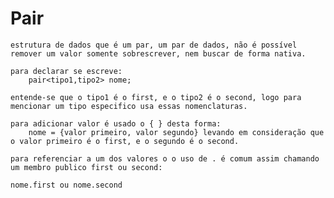 
# Pair

    estrutura de dados que é um par, um par de dados, não é possível remover um valor somente sobrescrever, nem buscar de forma nativa.

    para declarar se escreve:
        pair<tipo1,tipo2> nome;

    entende-se que o tipo1 é o first, e o tipo2 é o second, logo para mencionar um tipo especifico usa essas nomenclaturas.

    para adicionar valor é usado o { } desta forma:
        nome = {valor primeiro, valor segundo} levando em consideração que o valor primeiro é o first, e o segundo é o second.

    para referenciar a um dos valores o o uso de . é comum assim chamando um membro publico first ou second:

    nome.first ou nome.second